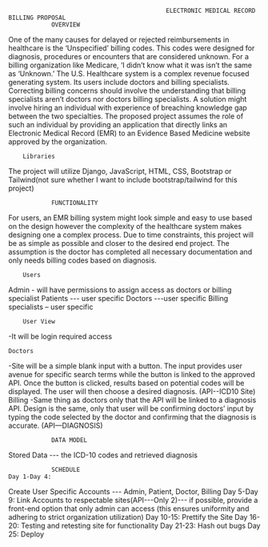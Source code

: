                                                 ELECTRONIC MEDICAL RECORD BILLING PROPOSAL
                OVERVIEW
One of the many causes for delayed or rejected reimbursements in healthcare is the ‘Unspecified’ billing codes. This codes were designed for diagnosis, procedures or encounters that are considered unknown. For a billing organization like Medicare, ‘I didn’t know what it was isn’t the same as ‘Unknown.’ The U.S. Healthcare system is a complex revenue focused generating system. Its users include doctors and billing specialists. Correcting billing concerns should involve the understanding that billing specialists aren’t doctors nor doctors billing specialists. A solution might involve hiring an individual with experience of breaching knowledge gap between the two specialties. The proposed project assumes the role of such an individual by providing an application that directly links an Electronic Medical Record (EMR) to an Evidence Based  Medicine website approved by the organization.

        Libraries
The project will utilize Django, JavaScript, HTML, CSS, Bootstrap or Tailwind(not sure whether I want to include bootstrap/tailwind for this project)

                FUNCTIONALITY
For users, an EMR billing system might look simple and easy to use based on the design however the complexity of the healthcare system makes designing one a complex process. Due to time constraints, this project will be as simple as possible and closer to the desired end project. The assumption is the doctor has completed all necessary documentation and only needs billing codes based on diagnosis.

        Users
Admin - will have permissions to assign access as doctors or billing specialist
Patients --- user specific
Doctors ---user specific
Billing specialists – user specific 

        User View
-It will be login required access 

    Doctors
-Site will be a simple blank input with a button. The input provides user avenue for specific search terms while the button is linked to the approved API. Once the button is clicked, results based on potential codes will be displayed. The user will then choose a desired diagnosis. (API--ICD10 Site)
    Billing
-Same thing as doctors only that the API will be linked to a diagnosis API. Design is the same, only that user will be confirming doctors’ input  by typing the code selected by the doctor and confirming that the diagnosis is accurate. (API—DIAGNOSIS)

                DATA MODEL
Stored Data --- the ICD-10 codes and retrieved diagnosis

                SCHEDULE
    Day 1-Day 4:
Create User Specific Accounts --- Admin, Patient, Doctor, Billing
    Day 5-Day 9: 
Link Accounts to respectable sites(API---Only 2)--- if possible, provide a front-end option that only admin can access (this ensures uniformity and adhering to strict organization utilization)
    Day 10-15:
Prettify the Site
    Day 16-20:
Testing and retesting site for functionality
    Day 21-23:
Hash out bugs
    Day 25:
Deploy
